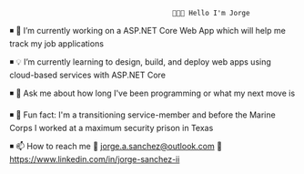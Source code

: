                                             👨🏻‍💻 Hello I'm Jorge
  ◾ 🧠 I’m currently working on a ASP.NET Core Web App which will help me track my job applications 

  ◾ 💡 I’m currently learning to design, build, and deploy web apps using cloud-based services with ASP.NET Core 

  ◾ 💬 Ask me about how long I've been programming or what my next move is

  ◾ 🌵 Fun fact: I'm a transitioning service-member and before the Marine Corps I worked at a maximum security prison in Texas  
 
 ◾ 📫 How to reach me   📧 jorge.a.sanchez@outlook.com 🔗 https://www.linkedin.com/in/jorge-sanchez-ii
